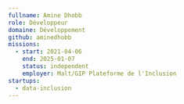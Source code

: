 ```yaml
---
fullname: Amine Dhobb
role: Développeur
domaine: Développement
github: aminedhobb
missions:
  - start: 2021-04-06
    end: 2025-01-07
    status: independent
    employer: Malt/GIP Plateforme de l'Inclusion
startups:
  - data-inclusion
---
```

